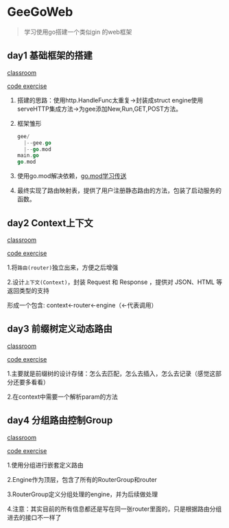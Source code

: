 # GeeGoWeb

> 学习使用go搭建一个类似gin 的web框架 

## day1 基础框架的搭建

 [classroom](https://geektutu.com/post/gee-day1.html)

[code exercise](https://github.com/lijunxin559/GeeGoWeb)

1. 搭建的思路：使用http.HandleFunc太重复->封装成struct engine使用serveHTTP集成方法->为gee添加New,Run,GET,POST方法。

2. 框架雏形

   ```go
   gee/
     |--gee.go
     |--go.mod
   main.go
   go.mod
   ```

3. 使用go.mod解决依赖，[go.mod学习传送](https://www.jianshu.com/p/760c97ff644c)

4. 最终实现了路由映射表，提供了用户注册静态路由的方法，包装了启动服务的函数。



## day2 Context上下文

 [classroom](https://geektutu.com/post/gee-day2.html)

[code exercise](https://github.com/lijunxin559/GeeGoWeb)

1.将`路由(router)`独立出来，方便之后增强

2.设计`上下文(Context)`，封装 Request 和 Response ，提供对 JSON、HTML 等返回类型的支持

形成一个包含: context<-router<-engine（<-代表调用）



## day3 前缀树定义动态路由

 [classroom](https://geektutu.com/post/gee-day3.html)

[code exercise](https://github.com/lijunxin559/GeeGoWeb)

1.主要就是前缀树的设计存储：怎么去匹配，怎么去插入，怎么去记录（感觉这部分还要多看看）

2.在context中需要一个解析param的方法


## day4 分组路由控制Group

 [classroom](https://geektutu.com/post/gee-day4.html)

[code exercise](https://github.com/lijunxin559/GeeGoWeb)


1.使用分组进行嵌套定义路由

2.Engine作为顶层，包含了所有的RouterGroup和router

3.RouterGroup定义分组处理的engine，并为后续做处理

4.注意：其实目前的所有信息都还是写在同一张router里面的，只是根据路由分组进去的接口不一样了


